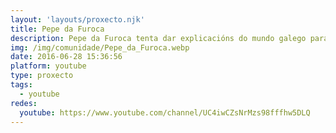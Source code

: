 ```yaml
---
layout: 'layouts/proxecto.njk'
title: Pepe da Furoca
description: Pepe da Furoca tenta dar explicacións do mundo galego para ós de fora. Pepe da Furoca gives explanations to outsiders about some aspects of Galicia and its singularities.
img: /img/comunidade/Pepe_da_Furoca.webp
date: 2016-06-28 15:36:56
platform: youtube
type: proxecto
tags:
  - youtube
redes:
  youtube: https://www.youtube.com/channel/UC4iwCZsNrMzs98fffhw5DLQ
---
```

